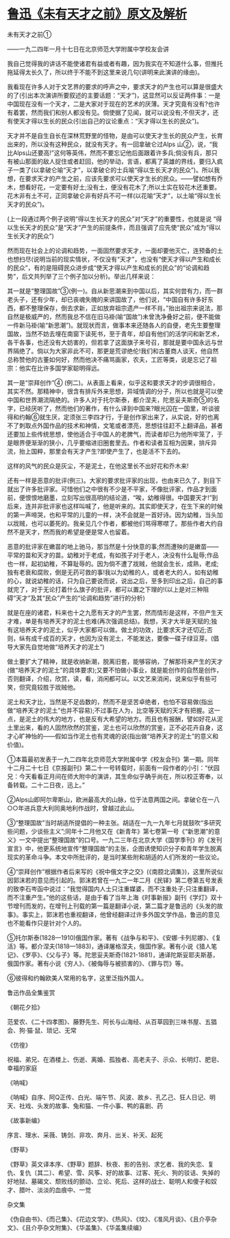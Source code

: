 # [鲁迅《未有天才之前》原文及解析](https://www.vrrw.net/wx/6634.html)

未有天才之前①

——一九二四年一月十七日在北京师范大学附属中学校友会讲

我自己觉得我的讲话不能使诸君有益或者有趣，因为我实在不知道什么事，但推托拖延得太长久了，所以终于不能不到这里来说几句(讲明来此演讲的缘由)。

我看现在许多人对于文艺界的要求的呼声之中，要求天才的产生也可以算是很盛大的了(引出本次演讲所要叙述的主要话题：“天才”)，这显然可以反证两件事：一是中国现在没有一个天才，二是大家对于现在的艺术的厌薄。天才究竟有没有?也许有着罢，然而我们和别人都没有见。倘使据了见闻，就可以说没有;不但天才，还有使天才得以生长的民众(引出自己的议论重点：“天才得以生长的民众”)。



天才并不是自生自长在深林荒野里的怪物，是由可以使天才生长的民众产生，长育出来的，所以没有这种民众，就没有天才。有一回拿破仑过Alps 山②，说，“我比Alps山还要高!”这何等英伟，然而不要忘记他后面跟着许多兵;倘没有兵，那只有被山那面的敌人捉住或者赶回，他的举动，言语，都离了英雄的界线，要归入疯子一类了(以拿破仑喻“天才”，以拿破仑的士兵喻“得以生长天才的民众”)。所以我想，在要求天才的产生之前，应该先要求可以使天才生长的民众。——譬如想有乔木，想看好花，一定要有好土;没有土，便没有花木了;所以土实在较花木还重要。花木非有土不可，正同拿破仑非有好兵不可一样(以花喻“天才”，以土喻“得以生长天才的民众”)。

(上一段通过两个例子说明“得以生长天才的民众”对“天才”的重要性，也就是说 “得以生长天才的民众”是“天才”产生的前提条件，而且强调了应先使“民众”成为“得以生长天才的民众”)

然而现在社会上的论调和趋势，一面固然要求天才，一面却要他灭亡，连预备的土也想扫尽(说明当前的现实情状，不仅没有“天才”，也没有“使天才得以产生和成长的民众”，有的是阻碍民众进步成“使天才得以产生和成长的民众”的“论调和趋势”，后文共列举了三个例子加以分析)。举出几样来说：

其一就是“整理国故”③(例一)。自从新思潮来到中国以后，其实何尝有力，而一群老头子，还有少年，却已丧魂失魄的来讲国故了，他们说，“中国自有许多好东西，都不整理保存，倒去求新，正如放弃祖宗遗产一样不肖。”抬出祖宗来说法，那自然是极威严的，然而我总不信在旧马褂(喻“国故”)未曾洗净叠好之前，便不能做一件新马褂(喻“新思潮”)。就现状而言，做事本来还随各人的自便，老先生要整理国故，当然不妨去埋在南窗下读死书，至于青年，却自有他们的活学问和新艺术，各干各事，也还没有大妨害的，但若拿了这面旗子来号召，那就是要中国永远与世界隔绝了。倘以为大家非此不可，那更是荒谬绝伦!我们和古董商人谈天，他自然总称赞他的古董如何好，然而他决不痛骂画家，农夫，工匠等类，说是忘记了祖宗：他实在比许多国学家聪明得远。

其一是“崇拜创作”④ (例二)。从表面上看来，似乎这和要求天才的步调很相合，其实不然。那精神中，很含有排斥外来思想，异域情调的分子，所以也就是可以使中国和世界潮流隔绝的。许多人对于托尔斯泰，都介涅夫，陀思妥夫斯奇⑤的名字，已经厌听了，然而他们的著作，有什么译到中国来?眼光囚在一国里，听谈彼得和约翰⑥就生厌，定须张三李四才行，于是创作家出来了，从实说，好的也离不了刺取点外国作品的技术和神情，文笔或者漂亮，思想往往赶不上翻译品，甚者还要加上些传统思想，使他适合于中国人的老脾气，而读者却已为他所牢笼了，于是眼界便渐渐的狭小，几乎要缩进旧圈套里去。作者和读者互相为因果，排斥异流，抬上国粹，那里会有天才产生?即使产生了，也是活不下去的。



这样的风气的民众是灰尘，不是泥土，在他这里长不出好花和乔木来!

还有一样是恶意的批评(例三)。大家的要求批评家的出现，也由来已久了，到目下就出了许多批评家。可惜他们之中很有不少是不平家，不像批评家，作品才到面前，便恨恨地磨墨，立刻写出很高明的结论道，“唉，幼稚得很。中国要天才!”到后来，连并非批评家也这样叫喊了，他是听来的。其实即使天才，在生下来的时候的第一声啼哭，也和平常的儿童的一样，决不会就是一首好诗。因为幼稚，当头加以戕贼，也可以萎死的。我亲见几个作者，都被他们骂得寒噤了。那些作者大约自然不是天才，然而我的希望是便是常人也留着。

恶意的批评家在嫩苗的地上驰马，那当然是十分快意的事;然而遭殃的是嫩苗——平常的苗和天才的苗。幼稚对于老成，有如孩子对于老人，决没有什么耻辱;作品也一样，起初幼稚，不算耻辱的。因为倘不遭了戕贼，他就会生长，成熟，老成;独有老衰和腐败，倒是无药可救的事!我以为幼稚的人，或者老大的人，如有幼稚的心，就说幼稚的话，只为自己要说而说，说出之后，至多到印出之后，自己的事就完了，对于无论打着什么旗子的批评，都可以置之下理的!(以上是对三种阻碍“天才”及其“民众”产生的“论调和趋势”进行的分析)

就是在座的诸君，料来也十之九愿有天才的产生罢，然而情形是这样，不但产生天才难，单是有培养天才的泥土也难(再次强调总结)。我想，天才大半是天赋的;独有这培养天才的泥土，似乎大家都可以做。做土的功效，比要求天才还切近;否则，纵有成千成百的天才，也因为没有泥土，不能发达，要像一碟子绿豆芽。(倡导大家先自觉地做“培养天才的泥土”)

做土要扩大了精神，就是收纳新潮，脱离旧套，能够容纳，了解那将来产生的天才(做“培养天才的泥土”的具体要求);又要不怕做小事业，就是能创作的自然是创作，否则翻译，介绍，欣赏，读，看，消闲都可以。以文艺来消闲，说来似乎有些可笑，但究竟较胜于戕贼他。

泥土和天才比，当然是不足齿数的，然而不是坚苦卓绝者，也怕不容易做(指出做“培养天才的泥土”也并不容易);不过事在人为，比空等天赋的天才有把握。这一点，是泥土的伟大的地方，也是反有大希望的地方。而且也有报酬，譬如好花从泥土里出来，看的人固然欣然的赏鉴，泥土也可以欣然的赏鉴，正不必花卉自身，这才心旷神怡的——假如当作泥土也有灵魂的说(指出做“培养天才的泥土”的意义和价值)。

①本篇最初发表于一九二四年北京师范大学附属中学《校友会刊》第一期。同年十二月二十七日《京报副刊》第二十一号转载时，前面有一段作者的小引：“伏园兄：今天看看正月间在师大附中的演讲，其生命似乎确乎尚在，所以校正寄奉，以备转载。二十二日夜，迅上。”

②Alps山即阿尔卑斯山，欧洲最高大的山脉，位于法意两国之间。拿破仑在一八○○年进兵意大利同奥地利作战时，曾越过此山。

③“整理国故”当时胡适所提倡的一种主张。胡适在一九一九年七月就鼓吹“多研究些问题，少谈些主义”;同年十二月他又在《新青年》第七卷第一号《“新思潮”的意义》一文中提出“整理国故”的口号。一九二三年在北京大学《国学季刊》的《发刊宣言》中，他更系统地宣传“整理国故”的主张，企图诱使知识分子和青年学生脱离现实的革命斗争。本文中所批评的，是当时某些附和胡适的人们所发的一些议论。

④“崇拜创作”根据作者后来写的《祝中俄文字之交》(《南腔北调集》)，这里所说似因郭沫若的意见而引起的。郭沫若曾在一九二一年二月《民铎》第二卷第五号发表的致李石岑函中说过：“我觉得国内人士只注重媒婆，而不注重处子;只注重翻译，而不注重产生。”他的这些话，是由于看了当年上海《时事新报》副刊《学灯》双十节增刊而发的，在增刊上刊载的第一篇是翻译小说，第二篇才是鲁迅的《头发的故事》。事实上，郭沫若也重视翻译，他曾经翻译过许多外国文学作品，鲁迅的意见也不能看作只是针对个人的。

⑤托尔斯泰(1828—1910)俄国作家。著有《战争与和平》、《安娜·卡列尼娜》、《复活》等。都介涅夫(1818—1883)，通译屠格涅夫，俄国作家。著有小说《猎人笔记》、《罗亭》、《父与子》等。陀思妥夫斯奇(1821-1881)，通译陀斯妥耶夫斯基，俄国作家。著有小说《穷人》、《被侮辱与被损害的》、《罪与罚》等。

⑥彼得和约翰欧美人常用的名字，这里泛指外国人。

鲁迅作品全集鉴赏

《朝花夕拾》

范爱农、《二十四孝图》、藤野先生、阿长与山海经、从百草园到三味书屋、五猖会、狗·猫·鼠、琐记、无常

《仿徨》

祝福、弟兄、在酒楼上、伤逝、离婚、孤独者、高老夫子、示众、长明灯、肥皂、幸福的家庭

《呐喊》

《呐喊》自序、阿Q正传、白光、端午节、风波、故乡、孔乙己、狂人日记、明天、社戏、头发的故事、兔和猫、一件小事、鸭的喜剧、药

《故事新编》

序言、理水、采薇、铸剑、非攻、奔月、出关、补天、起死

《野草》

《野草》英文译本序、《野草》题辞、秋夜、影的告别、求乞者、我的失恋、复仇、复仇〔其二〕、希望、雪、风筝、好的故事、过客、死火、狗的驳诘、失掉的好地狱、墓碣文、颓败线的颤动、立论、死后、这样的战士、聪明人和傻子和奴才、腊叶、淡淡的血痕中、一觉

杂文集

《伪自由书》、《而己集》、《花边文学》、《热风》、《坟》、《准风月谈》、《且介亭杂文》、《且介亭杂文附集》、《华盖集》、《华盖集续编》

